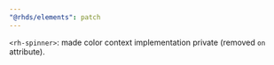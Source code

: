 ```yaml
---
"@rhds/elements": patch
---
```


`<rh-spinner>`: made color context implementation private (removed `on` 
attribute).
